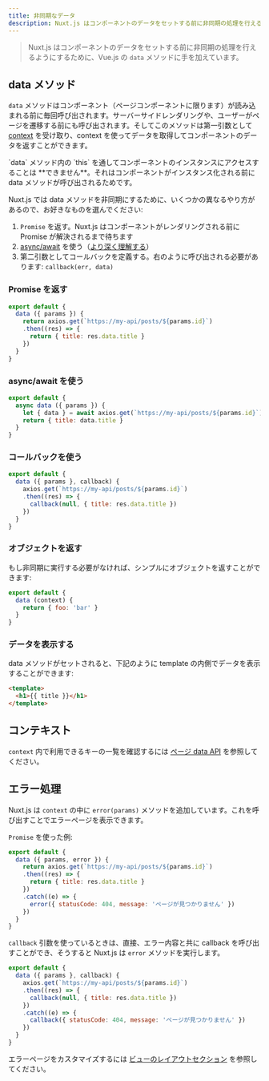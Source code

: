 ```yaml
---
title: 非同期なデータ
description: Nuxt.js はコンポーネントのデータをセットする前に非同期の処理を行えるようにするために、Vue.js の data メソッドに手を加えています。
---
```


<!-- title: Async Data -->
<!-- description: Nuxt.js supercharges the data method from vue.js to let you handle async operation before setting the component data. -->

<!-- \> Nuxt.js *supercharges* the `data` method from vue.js to let you handle async operation before setting the component data. -->

> Nuxt.js はコンポーネントのデータをセットする前に非同期の処理を行えるようにするために、Vue.js の `data` メソッドに手を加えています。

<!-- ## The data Method -->

## data メソッド

<!-- `data` is called every time before loading the component (**only for pages components**). It can be called from the server-side or before navigating to the corresponding route. This method receives [the context](/api#context) as the first argument, you can use it to fetch some data and return the component data. -->

`data` メソッドはコンポーネント（ページコンポーネントに限ります）が読み込まれる前に毎回呼び出されます。サーバーサイドレンダリングや、ユーザーがページを遷移する前にも呼び出されます。そしてこのメソッドは第一引数として [context](/api#コンテキスト) を受け取り、context を使ってデータを取得してコンポーネントのデータを返すことができます。

<!-- <div class="Alert Alert--orange">You do **NOT** have access of the component instance trough `this` inside `data` because it is called **before initiating** the component.</div> -->

<div class="Alert Alert--orange">`data` メソッド内の `this` を通してコンポーネントのインスタンスにアクセスすることは **できません**。それはコンポーネントがインスタンス化される前に data メソッドが呼び出されるためです。</div>

<!-- To make the data method asynchronous, nuxt.js offers you different ways, choose the one you're the most familiar with: -->

Nuxt.js では data メソッドを非同期にするために、いくつかの異なるやり方があるので、お好きなものを選んでください:

<!-- 1. returning a `Promise`, nuxt.js will wait for the promise to be resolved before rendering the component. -->
<!-- 2. Using the [async/await proposal](https://github.com/lukehoban/ecmascript-asyncawait) ([learn more about it](https://zeit.co/blog/async-and-await)) -->
<!-- 3. Define a callback as second argument. It has to be called like this: `callback(err, data)` -->

1. `Promise` を返す。Nuxt.js はコンポーネントがレンダリングされる前に Promise が解決されるまで待ちます
2. [async/await](https://github.com/lukehoban/ecmascript-asyncawait) を使う（[より深く理解する](https://zeit.co/blog/async-and-await)）
3. 第二引数としてコールバックを定義する。右のように呼び出される必要があります: `callback(err, data)`

<!-- ### Returning a Promise -->

### Promise を返す

```js
export default {
  data ({ params }) {
    return axios.get(`https://my-api/posts/${params.id}`)
    .then((res) => {
      return { title: res.data.title }
    })
  }
}
```

<!-- ### Using async/await -->

### async/await を使う

```js
export default {
  async data ({ params }) {
    let { data } = await axios.get(`https://my-api/posts/${params.id}`)
    return { title: data.title }
  }
}
```

<!-- ### Using a callback -->

### コールバックを使う

```js
export default {
  data ({ params }, callback) {
    axios.get(`https://my-api/posts/${params.id}`)
    .then((res) => {
      callback(null, { title: res.data.title })
    })
  }
}
```

<!-- ### Returning an Object -->

### オブジェクトを返す

<!-- If you don't need to do any asynchronous call, you can simply return an object: -->

もし非同期に実行する必要がなければ、シンプルにオブジェクトを返すことができます:

```js
export default {
  data (context) {
    return { foo: 'bar' }
  }
}
```

<!-- ### Displaying the data -->

### データを表示する

<!-- When the data method set, you can display the data inside your template like you used to do: -->

data メソッドがセットされると、下記のように template の内側でデータを表示することができます:

```html
<template>
  <h1>{{ title }}</h1>
</template>
```

<!-- ## The Context -->

## コンテキスト

<!-- To see the list of available keys in `context`, take a look at the [API Pages data](/api). -->

`context` 内で利用できるキーの一覧を確認するには [ページ data API](/api) を参照してください。

<!-- ## Handling Errors -->

## エラー処理

<!-- Nuxt.js add the `error(params)` method in the `context`, you can call it to display the error page. `params.statusCode` will be also used to render the proper status code form the server-side. -->

Nuxt.js は `context` の中に `error(params)` メソッドを追加しています。これを呼び出すことでエラーページを表示できます。

<!-- Example with a `Promise`: -->

`Promise` を使った例:

<!-- ```js -->
<!-- export default { -->
<!--   data ({ params, error }) { -->
<!--     return axios.get(`https://my-api/posts/${params.id}`) -->
<!--     .then((res) => { -->
<!--       return { title: res.data.title } -->
<!--     }) -->
<!--     .catch((e) => { -->
<!--       error({ statusCode: 404, message: 'Post not found' }) -->
<!--     }) -->
<!--   } -->
<!-- } -->
<!-- ``` -->

```js
export default {
  data ({ params, error }) {
    return axios.get(`https://my-api/posts/${params.id}`)
    .then((res) => {
      return { title: res.data.title }
    })
    .catch((e) => {
      error({ statusCode: 404, message: 'ページが見つかりません' })
    })
  }
}
```

<!-- If you're using the `callback` argument, you can call it directly with the error, nuxt.js will call the `error` method for you: -->

`callback` 引数を使っているときは、直接、エラー内容と共に callback を呼び出すことができ、そうすると Nuxt.js は `error` メソッドを実行します。

<!-- ```js -->
<!-- export default { -->
<!--   data ({ params }, callback) { -->
<!--     axios.get(`https://my-api/posts/${params.id}`) -->
<!--     .then((res) => { -->
<!--       callback(null, { title: res.data.title }) -->
<!--     }) -->
<!--     .catch((e) => { -->
<!--       callback({ statusCode: 404, message: 'Post not found' }) -->
<!--     }) -->
<!--   } -->
<!-- } -->
<!-- ``` -->

```js
export default {
  data ({ params }, callback) {
    axios.get(`https://my-api/posts/${params.id}`)
    .then((res) => {
      callback(null, { title: res.data.title })
    })
    .catch((e) => {
      callback({ statusCode: 404, message: 'ページが見つかりません' })
    })
  }
}
```

<!-- To customize the error page, take a look at the [VIEWS layouts section](/guide/views#layouts). -->

エラーページをカスタマイズするには [ビューのレイアウトセクション](/guide/views#レイアウト) を参照してください。
